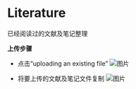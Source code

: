 # Literature
已经阅读过的文献及笔记整理

**上传步骤**
- 点击“uploading an existing file”
![图片](https://user-images.githubusercontent.com/120647923/209515937-9f2765f5-1a56-4c42-bbe4-6bf1ebce12aa.png)

- 将要上传的文献及笔记文件复制
![图片](https://user-images.githubusercontent.com/120647923/209515996-1967942e-a788-4565-b255-c00ea4492035.png)
